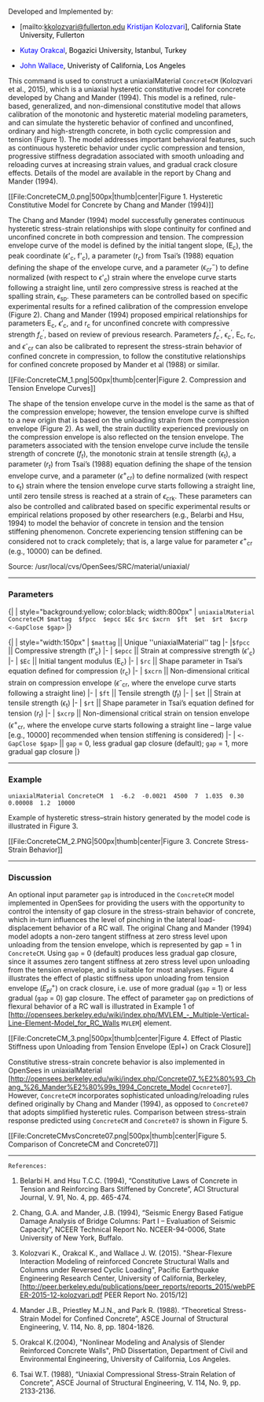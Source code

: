 
Developed and Implemented by:

- [mailto:kkolozvari@fullerton.edu <span style="color:blue"> Kristijan Kolozvari<span style="color:black">], California State University, Fullerton

- <span style="color:blue"> Kutay Orakcal<span style="color:black">, Bogazici University, Istanbul, Turkey 

- <span style="color:blue"> John Wallace<span style="color:black">, Univeristy of California, Los Angeles

This command is used to construct a uniaxialMaterial `ConcreteCM` (Kolozvari et al., 2015), which is a uniaxial hysteretic constitutive model for concrete developed by Chang and Mander (1994). This model is a refined, rule-based, generalized, and non-dimensional constitutive model that allows calibration of the monotonic and hysteretic material modeling parameters, and can simulate the hysteretic behavior of confined and unconfined, ordinary and high-strength concrete, in both cyclic compression and tension (Figure 1). The model addresses important behavioral features, such as continuous hysteretic behavior under cyclic compression and tension, progressive stiffness degradation associated with smooth unloading and reloading curves at increasing strain values, and gradual crack closure effects. Details of the model are available in the report by Chang and Mander (1994). 

[[File:ConcreteCM_0.png|500px|thumb|center|Figure 1. Hysteretic Constitutive Model for Concrete by Chang and Mander (1994)]]

The Chang and Mander (1994) model successfully generates continuous hysteretic stress-strain relationships with slope continuity for confined and unconfined concrete in both compression and tension. The compression envelope curve of the model is defined by the initial tangent slope, (E<sub class="subscript">c</sub>), the peak coordinate ($\epsilon$'<sub class="subscript">c</sub>, f'<sub class="subscript">c</sub>), a parameter (r<sub class="subscript">c</sub>) from Tsai’s (1988) equation defining the shape of the envelope curve, and a parameter ($\epsilon^-_{cr}$) to define normalized (with respect to $\epsilon$'<sub class="subscript">c</sub>) strain where the envelope curve starts following a straight line, until zero compressive stress is reached at the spalling strain, $\epsilon$<sub class="subscript">sp</sub>. These parameters can be controlled based on specific experimental results for a refined calibration of the compression envelope (Figure 2). Chang and Mander (1994) proposed empirical relationships for parameters E<sub class="subscript">c</sub>, $\epsilon'$<sub class="subscript">c</sub>, and r<sub class="subscript">c</sub> for unconfined concrete with compressive strength $f^\prime_c$, based on review of previous research. Parameters $f^\prime_c$, $\epsilon^\prime_c$, E<sub class="subscript">c</sub>, r<sub class="subscript">c</sub>, and $\epsilon$<sup class="superscript">-</sup><sub class="subscript">cr</sub> can also be calibrated to represent the stress-strain behavior of confined concrete in compression, to follow the constitutive relationships for confined concrete proposed by Mander et al (1988) or similar.

[[File:ConcreteCM_1.png|500px|thumb|center|Figure 2. Compression and Tension Envelope Curves]]

The shape of the tension envelope curve in the model is the same as that of the compression envelope; however, the tension envelope curve is shifted to a new origin that is based on the unloading strain from the compression envelope (Figure 2). As well, the strain ductility experienced previously on the compression envelope is also reflected on the tension envelope. The parameters associated with the tension envelope curve include the tensile strength of concrete ($f_t$), the monotonic strain at tensile strength ($\epsilon$<sub class="subscript">t</sub>), a parameter ($r_t$) from Tsai’s (1988) equation defining the shape of the tension envelope curve, and a parameter ($\epsilon$<sup class="superscript">+</sup><sub class="subscript">cr</sub>) to define normalized (with respect to $\epsilon$<sub class="subscript">t</sub>) strain where the tension envelope curve starts following a straight line, until zero tensile stress is reached at a strain of $\epsilon$<sub class="subscript">crk</sub>. 
These parameters can also be controlled and calibrated based on specific experimental results or empirical relations proposed by other researchers (e.g., Belarbi and Hsu, 1994) to model the behavior of concrete in tension and the tension stiffening phenomenon. Concrete experiencing tension stiffening can be considered not to crack completely; that is, a large value for parameter $\epsilon$<sup class="superscript">+</sup><sub class="subscript">cr</sub> (e.g., 10000) can be defined.

Source: /usr/local/cvs/OpenSees/SRC/material/uniaxial/
 
----

### Parameters

{| 
| style="background:yellow; color:black; width:800px" | `uniaxialMaterial ConcreteCM $mattag  $fpcc  $epcc $Ec $rc $xcrn  $ft  $et  $rt  $xcrp <-GapClose $gap>`
|}

{|
|  style="width:150px" | `$mattag` || Unique ''uniaxialMaterial'' tag
|-
|`$fpcc` || Compressive strength (f'<sub class="subscript">c</sub>)
|-
| `$epcc` || Strain at compressive strength ($\epsilon$'<sub class="subscript">c</sub>)
|-
| `$Ec` || Initial tangent modulus (E<sub class="subscript">c</sub>)
|-
| `$rc` || Shape parameter in Tsai’s equation defined for compression (r<sub class="subscript">c</sub>)
|-
| `$xcrn` || Non-dimensional critical strain on compression envelope ($\epsilon$<sup class="superscript">-</sup><sub class="subscript">cr</sub>, where the envelope curve starts following a straight line)
|-
| `$ft` || Tensile strength ($f_t$)
|-
| `$et` || Strain at tensile strength ($\epsilon$<sub class="subscript">t</sub>)
|-
| `$rt` || Shape parameter in Tsai’s equation defined for tension ($r_t$)
|-
| `$xcrp` || Non-dimensional critical strain on tension envelope ($\epsilon$<sup class="superscript">+</sup><sub class="subscript">cr</sub>, where the envelope curve starts following a straight line – large value [e.g., 10000] recommended when tension stiffening is considered)
|-
| `<-GapClose $gap>` || `gap` = 0, less gradual gap closure (default); `gap` = 1, more gradual gap closure
|}

----

### Example

    uniaxialMaterial ConcreteCM  1  -6.2  -0.0021  4500  7  1.035  0.30  0.00008  1.2  10000

Example of hysteretic stress–strain history generated by the model code is illustrated in Figure 3.

[[File:ConcreteCM_2.PNG|500px|thumb|center|Figure 3. Concrete Stress-Strain Behavior]]

----
### Discussion

An optional input parameter `gap` is introduced in the `ConcreteCM` model implemented in OpenSees for providing the users with the opportunity to control the intensity of gap closure in the stress-strain behavior of concrete, which in-turn influences the level of pinching in the lateral load-displacement behavior of a RC wall. The original Chang and Mander (1994) model adopts a non-zero tangent stiffness at zero stress level upon unloading from the tension envelope, which is represented by gap = 1 in `ConcreteCM`. Using `gap` = 0 (default) produces less gradual gap closure, since it assumes zero tangent stiffness at zero stress level upon unloading from the tension envelope, and is suitable for most analyses. Figure 4 illustrates the effect of plastic stiffness upon unloading from tension envelope ($E^+_{pl}$) on crack closure, i.e. use of more gradual (`gap` = 1) or less gradual (`gap` = 0) gap closure. The effect of parameter `gap` on predictions of flexural behavior of a RC wall is illustrated in Example 1 of [http://opensees.berkeley.edu/wiki/index.php/MVLEM_-_Multiple-Vertical-Line-Element-Model_for_RC_Walls `MVLEM`] element.

[[File:ConcreteCM_3.png|500px|thumb|center|Figure 4. Effect of Plastic Stiffness upon Unloading from Tension Envelope (Epl+) on Crack Closure]]

Constitutive stress-strain concrete behavior is also implemented in OpenSees in uniaxialMaterial [http://opensees.berkeley.edu/wiki/index.php/Concrete07_%E2%80%93_Chang_%26_Mander%E2%80%99s_1994_Concrete_Model `Cocnrete07`]. However, `ConcreteCM` incorporates sophisticated unloading/reloading rules defined originally by Chang and Mander (1994), as opposed to `Concrete07` that adopts simplified hysteretic rules. Comparison between stress-strain response predicted using `ConcreteCM` and `Concrete07` is shown in Figure 5.

[[File:ConcreteCMvsConcrete07.png|500px|thumb|center|Figure 5. Comparison of ConcreteCM and Concrete07]]

----
`References:`

1) Belarbi H. and Hsu T.C.C. (1994), “Constitutive Laws of Concrete in Tension and Reinforcing Bars Stiffened by Concrete”, ACI Structural Journal, V. 91, No. 4, pp. 465-474.

2) Chang, G.A. and Mander, J.B. (1994), “Seismic Energy Based Fatigue Damage Analysis of Bridge Columns: Part I – Evaluation of Seismic Capacity”, NCEER Technical Report No. NCEER-94-0006, State University of New York, Buffalo.

3) Kolozvari K., Orakcal K., and Wallace J. W. (2015). "Shear-Flexure Interaction Modeling of reinforced Concrete Structural Walls and Columns under Reversed Cyclic Loading", Pacific Earthquake Engineering Research Center, University of California, Berkeley, [http://peer.berkeley.edu/publications/peer_reports/reports_2015/webPEER-2015-12-kolozvari.pdf PEER Report No. 2015/12]

4) Mander J.B., Priestley M.J.N., and Park R. (1988). “Theoretical Stress-Strain Model for Confined Concrete”, ASCE Journal of Structural Engineering, V. 114, No. 8, pp. 1804-1826.

5) Orakcal K.(2004), "Nonlinear Modeling and Analysis of Slender Reinforced Concrete Walls", PhD Dissertation, Department of Civil and Environmental Engineering, University of California, Los Angeles.

6) Tsai W.T. (1988), “Uniaxial Compressional Stress-Strain Relation of Concrete”, ASCE Journal of Structural Engineering, V. 114, No. 9, pp. 2133-2136.

